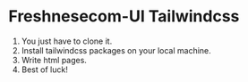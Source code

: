 # Freshnesecom-UI Tailwindcss

1. You just have to clone it.
2. Install tailwindcss packages on your local machine.
3. Write html pages.
4. Best of luck!